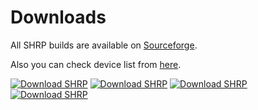 # Downloads

All SHRP builds are available on [Sourceforge](https://sourceforge.net/projects/shrp/files/).

Also you can check device list from [here](http://shrp.cf/Devices).

[![Download SHRP](https://img.shields.io/sourceforge/dm/shrp.svg)](https://sourceforge.net/projects/shrp/files/latest/download)
[![Download SHRP](https://img.shields.io/sourceforge/dw/shrp.svg)](https://sourceforge.net/projects/shrp/files/latest/download)
[![Download SHRP](https://img.shields.io/sourceforge/dd/shrp.svg)](https://sourceforge.net/projects/shrp/files/latest/download)
[![Download SHRP](https://img.shields.io/sourceforge/dt/shrp.svg)](https://sourceforge.net/projects/shrp/files/latest/download)
